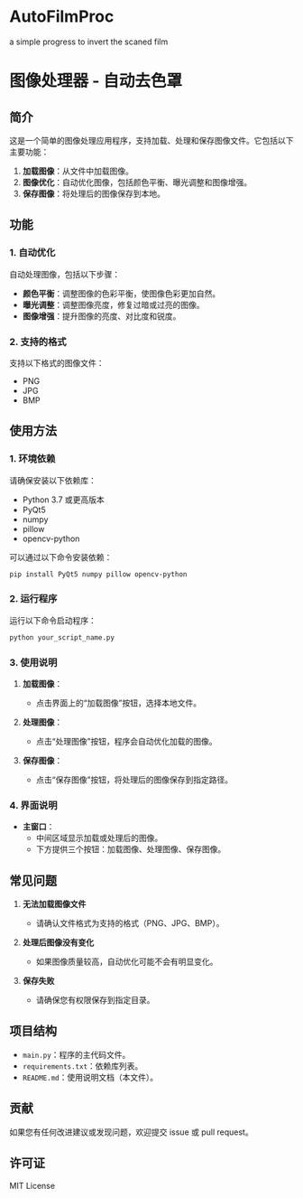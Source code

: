 # AutoFilmProc
a simple progress to invert the scaned film
# 图像处理器 - 自动去色罩 

## 简介

这是一个简单的图像处理应用程序，支持加载、处理和保存图像文件。它包括以下主要功能：

1. **加载图像**：从文件中加载图像。
2. **图像优化**：自动优化图像，包括颜色平衡、曝光调整和图像增强。
3. **保存图像**：将处理后的图像保存到本地。

## 功能

### 1. 自动优化
自动处理图像，包括以下步骤：
- **颜色平衡**：调整图像的色彩平衡，使图像色彩更加自然。
- **曝光调整**：调整图像亮度，修复过暗或过亮的图像。
- **图像增强**：提升图像的亮度、对比度和锐度。

### 2. 支持的格式
支持以下格式的图像文件：
- PNG
- JPG
- BMP

## 使用方法

### 1. 环境依赖
请确保安装以下依赖库：
- Python 3.7 或更高版本
- PyQt5
- numpy
- pillow
- opencv-python

可以通过以下命令安装依赖：
```bash
pip install PyQt5 numpy pillow opencv-python
```

### 2. 运行程序
运行以下命令启动程序：
```bash
python your_script_name.py
```

### 3. 使用说明
1. **加载图像**：
   - 点击界面上的“加载图像”按钮，选择本地文件。

2. **处理图像**：
   - 点击“处理图像”按钮，程序会自动优化加载的图像。

3. **保存图像**：
   - 点击“保存图像”按钮，将处理后的图像保存到指定路径。

### 4. 界面说明
- **主窗口**：
  - 中间区域显示加载或处理后的图像。
  - 下方提供三个按钮：加载图像、处理图像、保存图像。

## 常见问题

1. **无法加载图像文件**
   - 请确认文件格式为支持的格式（PNG、JPG、BMP）。

2. **处理后图像没有变化**
   - 如果图像质量较高，自动优化可能不会有明显变化。

3. **保存失败**
   - 请确保您有权限保存到指定目录。

## 项目结构

- `main.py`：程序的主代码文件。
- `requirements.txt`：依赖库列表。
- `README.md`：使用说明文档（本文件）。

## 贡献

如果您有任何改进建议或发现问题，欢迎提交 issue 或 pull request。

## 许可证

MIT License

